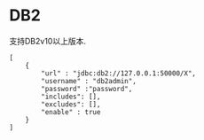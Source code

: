 # DB2

支持DB2v10以上版本.

```text
[
	{
		"url" : "jdbc:db2://127.0.0.1:50000/X",
		"username" : "db2admin",
		"password" :"password",
		"includes": [],
		"excludes": [],
		"enable" : true
	}
]
```

